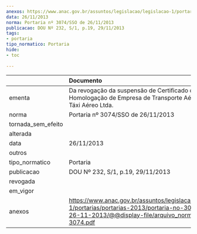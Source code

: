 ```yaml
---
anexos: https://www.anac.gov.br/assuntos/legislacao/legislacao-1/portarias/portarias-2013/portaria-no-3074-sso-de-26-11-2013/@@display-file/arquivo_norma/PA2013-3074.pdf
data: 26/11/2013
norma: Portaria nº 3074/SSO de 26/11/2013
publicacao: DOU Nº 232, S/1, p.19, 29/11/2013
tags:
- portaria
tipo_normatico: Portaria
hide: 
- toc 
 
---
```


|                    | Documento                                                                                                                                                         |
|:-------------------|:------------------------------------------------------------------------------------------------------------------------------------------------------------------|
| ementa             | Da revogação da suspensão de Certificado de Homologação de Empresa de Transporte Aéreo - Axé Táxi Aéreo Ltda.                                                     |
| norma              | Portaria nº 3074/SSO de 26/11/2013                                                                                                                                |
| tornada_sem_efeito |                                                                                                                                                                   |
| alterada           |                                                                                                                                                                   |
| data               | 26/11/2013                                                                                                                                                        |
| outros             |                                                                                                                                                                   |
| tipo_normatico     | Portaria                                                                                                                                                          |
| publicacao         | DOU Nº 232, S/1, p.19, 29/11/2013                                                                                                                                 |
| revogada           |                                                                                                                                                                   |
| em_vigor           |                                                                                                                                                                   |
| anexos             | https://www.anac.gov.br/assuntos/legislacao/legislacao-1/portarias/portarias-2013/portaria-no-3074-sso-de-26-11-2013/@@display-file/arquivo_norma/PA2013-3074.pdf |
